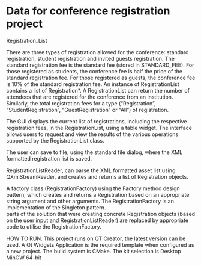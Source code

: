 # Data for conference registration project
Registration_List

There are three types of registration allowed for the conference: standard registration, student registration and invited guests registration. The standard registration fee is the 
standard fee (stored in STANDARD_FEE). For those registered as students, the conference fee is half the price of the standard registration fee. For those registered as 
guests, the conference fee is 10% of the standard registration fee. An instance of RegistrationList contains a list of Registration*. 
A RegistrationList can return the number of attendees that are registered for the conference from an 
institution. Similarly, the total registration fees for a type (“Registration”, “StudentRegistration”, “GuestRegistration” or “All”) of registration.

The GUI displays the current list of registrations, including the respective registration fees, in the 
RegistrationList, using a table widget. The interface allows users to request and view the results of the various operations supported by the 
RegistrationList class.  

The user can save to file, using the standard file dialog, where the XML formatted registration list is saved. 

RegistrationListReader, can parse the XML formatted asset list using QXmlStreamReader, and creates and returns a list of Registration objects.  

A factory class (RegistrationFactory) using the Factory method design pattern, which creates and returns a Registration based on an appropriate string 
argument and other arguments. The RegistrationFactory is an implementation of the Singleton pattern.   
parts of the solution that were creating concrete Registration objects (based on the user input and 
RegistrationListReader) are replaced by appropriate code to utilise the RegistrationFactory. 

HOW TO RUN.
This project runs on QT Creator, the latest version can be used.
A Qt Widgets Application is the required template when configured as a new project.
The build system is CMake.
The kit selection is Desktop MinGW 64-bit

